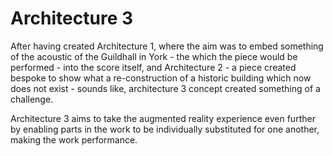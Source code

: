 # Architecture 3


After having created Architecture 1, where the aim was to embed something of the acoustic of the Guildhall in York -  the which the piece would be performed - into the score itself, and Architecture 2 - a piece created bespoke to show what a re-construction of a historic building which now does not exist - sounds like, architecture 3 concept created something of a challenge. 

Architecture 3 aims to take the augmented reality experience even further by enabling parts in the work to be individually substituted for one another, making the work performance. 